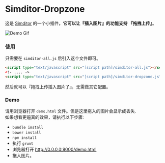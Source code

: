 # Simditor-Dropzone

这是 [Simditor](http://simditor.tower.im) 的一个小插件，**它可以让『插入图片』的功能支持 『拖拽上传』**。

![Demo Gif](https://raw.githubusercontent.com/ichord/simditor-dropzone/master/demo.gif)

### 使用

只需要在 `simditor-all.js` 后引入这个文件即可。

```html
<script type="text/javascript" src="[script path]/simditor-all.js"></script>
<!- .... ->
<script type="text/javascript" src="[script path]/simditor-dropzone.js"></script>
```

然后就可以『拖拽上传插入图片了』，无需做其它配置。

### Demo

请用浏览器打开 `demo.html` 文件。但是这里拖入的图片会显示成丢失.  
如果想看更逼真的效果，请执行以下步骤:

* `bundle install`
* `bower install`
* `npm install`
* 执行 `grunt`
* 浏览器打开 http://0.0.0.0:8000/demo.html
* 拖入图片。
